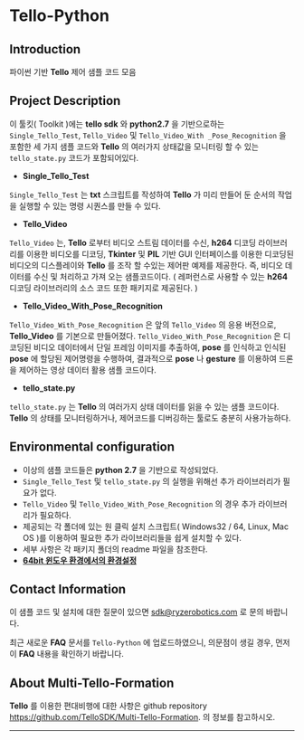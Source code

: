 # Tello-Python





## Introduction

파이썬 기반 **Tello** 제어 샘플 코드 모음



## Project Description

이 툴킷( Toolkit )에는 **tello sdk** 와 **python2.7** 을 기반으로하는 `Single_Tello_Test`, `Tello_Video` 및 `Tello_Video_With _Pose_Recognition` 을 포함한 세 가지 샘플 코드와 **Tello** 의 여러가지 상태값을 모니터링 할 수 있는  `tello_state.py` 코드가 포함되어있다.



- **Single_Tello_Test**

`Single_Tello_Test` 는 **txt** 스크립트를 작성하여 **Tello** 가 미리 만들어 둔 순서의 작업을 실행할 수 있는 명령 시퀀스를 만들 수 있다.



- **Tello_Video**

`Tello_Video` 는, **Tello** 로부터 비디오 스트림 데이터를 수신, **h264** 디코딩 라이브러리를 이용한 비디오를 디코딩,   **Tkinter** 및 **PIL** 기반 GUI 인터페이스를 이용한 디코딩된 비디오의 디스플레이와  **Tello** 를 조작 할 수있는 제어판 예제를 제공한다.  즉, 비디오 데이터를 수신 및 처리하고 가져 오는 샘플코드이다. ( 레퍼런스로 사용할 수 있는 **h264** 디코딩 라이브러리의 소스 코드 또한 패키지로 제공된다. )



- **Tello_Video_With_Pose_Recognition**

 `Tello_Video_With_Pose_Recognition` 은 앞의  `Tello_Video` 의 응용 버전으로, **Tello_Video** 를 기본으로 만들어졌다.   `Tello_Video_With_Pose_Recognition` 은 디코딩된 비디오 데이터에서 단일 프레임 이미지를 추출하여, **pose** 를 인식하고 인식된 **pose** 에 할당된 제어명령을 수행하여, 결과적으로 **pose** 나 **gesture** 를 이용하여 드론을 제어하는 영상 데이터 활용 샘플 코드이다.



- **tello_state.py**

 `tello_state.py` 는 **Tello** 의 여러가지 상태 데이터를 읽을 수 있는 샘플 코드이다. **Tello** 의 상태를 모니터링하거나, 제어코드를 디버깅하는 툴로도 충분히 사용가능하다.



## Environmental configuration

* 이상의 샘플 코드들은 **python 2.7** 을 기반으로 작성되었다. 
* `Single_Tello_Test` 및 `tello_state.py` 의 실행을 위해선 추가 라이브러리가 필요가 없다.
* `Tello_Video` 및 `Tello_Video_With_Pose_Recognition` 의 경우 추가 라이브러리가 필요하다. 
* 제공되는 각 폴더에 있는 원 클릭 설치 스크립트( Windows32 / 64, Linux, Mac OS )를 이용하여 필요한 추가 라이브러리들을 쉽게 설치할 수 있다.
* 세부 사항은 각 패키지 폴더의 readme 파일을 참조한다.
* [**64bit 윈도우 환경에서의 환경설정**](./0_how2config/how2config.md)



## Contact Information

이 샘플 코드 및 설치에 대한 질문이 있으면 sdk@ryzerobotics.com 로 문의 바랍니다.

최근 새로운 **FAQ** 문서를 `Tello-Python` 에 업로드하였으니, 의문점이 생길 경우, 먼저 이 **FAQ** 내용을 확인하기 바랍니다.





## About Multi-Tello-Formation

**Tello** 를 이용한 편대비행에 대한 사항은 github repository https://github.com/TelloSDK/Multi-Tello-Formation.
의 정보를 참고하시오.



------



